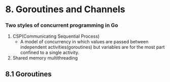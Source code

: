 # 8. Goroutines and Channels

### Two styles of concurrent programming in Go
1. CSP(Communicating Sequential Process)
   - A model of concurrency in which values are passed between independent activities(goroutines) but variables are for the most part confined to a single activity.
1. Shared memory multithreading

## 8.1 Goroutines
